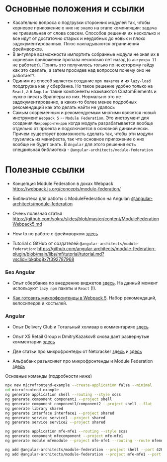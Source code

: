 # Основные положения и ссылки

- Касательно вопроса о подгрузки сторонних модулей так, чтобы корневое приложение о них не знало на этапе компиляции: задача не тривиальная от слова совсем. Способов решения их несколько и все идут от достаточно старых и неудобных до новых и плохо задокументированных. Плюс накладываются ограничения фреймворков.
- В ангуляре возможности импортить собранные модули не зная их в корневом приложении пропала несколько лет назад (с `ангуляра 11` не работает). Понять это получилось только по некоторому гайду как это сделать, а затем просидев над вопросом почему оно не работает?.
- Одиним из способ является создание `npm пакетов` и их `lazy-load` поодгрузка как у сбербанка. Но такое решение удобно только на `React`, а в `Angular` такие компоненты называются CustomElements и нужно писать Врапперы из них. Нормально это не задокументированно, а каких-то более менее подробных рекомендаций как это делать найти не удалось
- Самым современным и рекомендуемым многими является новый инструмент `Webpack 5` -- `Module Federation`. Это инструмент для создания `Микрофронтендов` когда модуль разрабатывается вообще отдельно от проекта и подключается в основной динамически. Причем существует возможность сделать так, чтобы эти модули грузились из манифеста, так что основное приложение о них вообще не будет знать. В `Angular` для этого решения есть спецаильная библиотека - `@angular-architects/module-federation`

# Полезные ссылки

* Концепция Module Federation в доках Webpack
 https://webpack.js.org/concepts/module-federation/

* Библиотека для работы с ModuleFederation на Angular: [@angular-architects/module-federation](https://www.angulararchitects.io/aktuelles/the-microfrontend-revolution-part-2-module-federation-with-angular/)

* Очень полезная статья https://github.com/sokra/slides/blob/master/content/ModuleFederationWebpack5.md

* How to по работе с фреймворком [здесь](https://developer.okta.com/blog/2022/05/17/angular-microfrontend-auth#module-federation-for-your-angular-application)

* Tutorial с GitHub от создателей `@angular-architects/module-federation`: https://github.com/angular-architects/module-federation-plugin/blob/main/libs/mf/tutorial/tutorial.md?ysclid=lbkqbg8x7t392787968

### Без Angular
* Опыт сбербанка по внедрению виджетов [здесь](https://habr.com/ru/company/domclick/blog/655903/). На данный момент используют `lazy npm` пакеты и `React` (!).

* [Как готовить микрофронтенды в Webpack 5](https://habr.com/ru/post/554682/). Набор рекомендаций, велосипедов и костылей.

### Angular

* Опыт Delivery Club и Тотальный холивар в комментариях [здесь](https://habr.com/ru/company/vk/blog/552240/)

* Опыт X5 Retail Group и DmitryKazakov8 снова дает развернутые комментарии [здесь](https://habr.com/ru/company/kts/blog/569448/)

* Две статьи про микрофронтеды от Netcracker [здесь](https://habr.com/ru/company/netcracker/blog/568054/) и [здесь](https://habr.com/ru/company/netcracker/blog/584542/)

* Альфабанк разъясняет про микрофронтенды и Module Federation [здесь](https://habr.com/ru/company/alfa/blog/668118/)

Основные команды (подробности ниже)
```bash
npx new microfrontend-example --create-application false --minimal
cd microfrontend-example
ng generate application shell --routing --style scss
ng generate component component1 --project shell
ng generate component component1/component2 --project shell --flat
ng generate library shared
ng generate interface interface1 --project shared
ng generate service service1 --project shared
ng generate service service2 --project shared

ng generate application mfe-mfe1 --routing --style scss
ng generate component mfecomponent --project mfe-mfe1
ng generate module mfemodule --project mfe-mfe1 --routing --route mfemodule --module app

ng add @angular-architects/module-federation --project shell --port 4200
ng add @angular-architects/module-federation --project mfe-mfe1 --port 4201
```
